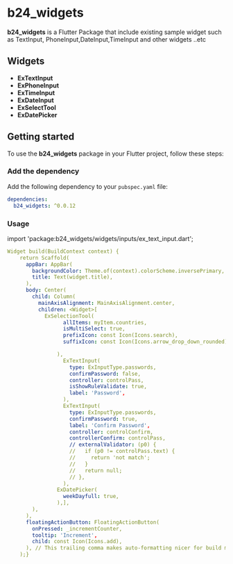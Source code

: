 # b24_widgets

**b24_widgets** is a Flutter Package that include existing sample widget such as TextInput, PhoneInput,DateInput,TimeInput and other widgets ..etc

## Widgets
- **ExTextInput**
- **ExPhoneInput**
- **ExTimeInput**
- **ExDateInput**
- **ExSelectTool**
- **ExDatePicker**

## Getting started
To use the **b24_widgets** package in your Flutter project, follow these steps:

### Add the dependency
Add the following dependency to your `pubspec.yaml` file:
```yaml
dependencies:
  b24_widgets: ^0.0.12
```
### Usage
import 'package:b24_widgets/widgets/inputs/ex_text_input.dart';


``` yaml 
Widget build(BuildContext context) {
    return Scaffold(
      appBar: AppBar(
        backgroundColor: Theme.of(context).colorScheme.inversePrimary,
        title: Text(widget.title),
      ),
      body: Center(
        child: Column(
          mainAxisAlignment: MainAxisAlignment.center,
          children: <Widget>[
            ExSelectionTool(
                  allItems: myItem.countries,
                  isMultiSelect: true,
                  prefixIcon: const Icon(Icons.search),
                  suffixIcon: const Icon(Icons.arrow_drop_down_rounded),

                ),
                  ExTextInput(
                    type: ExInputType.passwords,
                    confirmPassword: false,
                    controller: controlPass,
                    isShowRuleValidate: true,
                    label: 'Password',
                  ),
                  ExTextInput(
                    type: ExInputType.passwords,
                    confirmPassword: true,
                    label: 'Confirm Password',
                    controller: controlConfirm,
                    controllerConfirm: controlPass,
                    // externalValidator: (p0) {
                    //   if (p0 != controlPass.text) {
                    //     return 'not match';
                    //   }
                    //   return null;
                    // },
                  ),
                ExDatePicker(
                  weekDayfull: true,
                ),],
        ),
      ),
      floatingActionButton: FloatingActionButton(
        onPressed: _incrementCounter,
        tooltip: 'Increment',
        child: const Icon(Icons.add),
      ), // This trailing comma makes auto-formatting nicer for build methods.
    );}
  
  ``````
